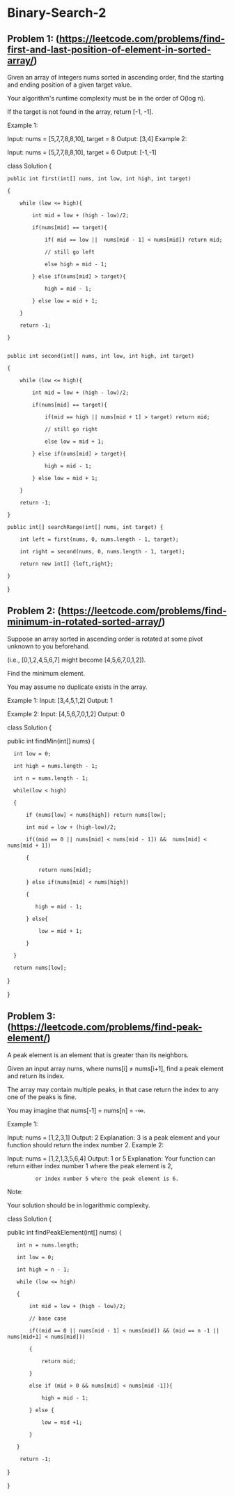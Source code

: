 # Binary-Search-2

## Problem 1: (https://leetcode.com/problems/find-first-and-last-position-of-element-in-sorted-array/)

Given an array of integers nums sorted in ascending order, find the starting and ending position of a given target value.

Your algorithm's runtime complexity must be in the order of O(log n).

If the target is not found in the array, return [-1, -1].

Example 1:

Input: nums = [5,7,7,8,8,10], target = 8
Output: [3,4]
Example 2:

Input: nums = [5,7,7,8,8,10], target = 6
Output: [-1,-1]


class Solution {

    public int first(int[] nums, int low, int high, int target)

    {

        while (low <= high){

            int mid = low + (high - low)/2;

            if(nums[mid] == target){

                if( mid == low ||  nums[mid - 1] < nums[mid]) return mid;

                // still go left

                else high = mid - 1;

            } else if(nums[mid] > target){

                high = mid - 1;

            } else low = mid + 1; 

        }

        return -1; 

    }


    public int second(int[] nums, int low, int high, int target)

    {

        while (low <= high){

            int mid = low + (high - low)/2;

            if(nums[mid] == target){

                if(mid == high || nums[mid + 1] > target) return mid;

                // still go right

                else low = mid + 1;

            } else if(nums[mid] > target){

                high = mid - 1;

            } else low = mid + 1; 

        }

        return -1; 

    }

    public int[] searchRange(int[] nums, int target) {

        int left = first(nums, 0, nums.length - 1, target);

        int right = second(nums, 0, nums.length - 1, target);

        return new int[] {left,right};

    }

}

## Problem 2: (https://leetcode.com/problems/find-minimum-in-rotated-sorted-array/)

Suppose an array sorted in ascending order is rotated at some pivot unknown to you beforehand.

(i.e., [0,1,2,4,5,6,7] might become [4,5,6,7,0,1,2]).

Find the minimum element.

You may assume no duplicate exists in the array.

Example 1:
Input: [3,4,5,1,2]
Output: 1

Example 2:
Input: [4,5,6,7,0,1,2]
Output: 0

class Solution {

  public int findMin(int[] nums) {

      int low = 0;

      int high = nums.length - 1;

      int n = nums.length - 1;

      while(low < high)

      {

          if (nums[low] < nums[high]) return nums[low];

          int mid = low + (high-low)/2;

          if((mid == 0 || nums[mid] < nums[mid - 1]) &&  nums[mid] < nums[mid + 1])

          {

              return nums[mid];

          } else if(nums[mid] < nums[high])

          {

             high = mid - 1;

          } else{

              low = mid + 1;

          }

      }

      return nums[low];

  }

}

## Problem 3: (https://leetcode.com/problems/find-peak-element/)
A peak element is an element that is greater than its neighbors.

Given an input array nums, where nums[i] ≠ nums[i+1], find a peak element and return its index.

The array may contain multiple peaks, in that case return the index to any one of the peaks is fine.

You may imagine that nums[-1] = nums[n] = -∞.

Example 1:

Input: nums = [1,2,3,1]
Output: 2
Explanation: 3 is a peak element and your function should return the index number 2.
Example 2:

Input: nums = [1,2,1,3,5,6,4]
Output: 1 or 5 
Explanation: Your function can return either index number 1 where the peak element is 2, 

             or index number 5 where the peak element is 6.
Note:

Your solution should be in logarithmic complexity.

class Solution {

   public int findPeakElement(int[] nums) {

       int n = nums.length;

       int low = 0;

       int high = n - 1;

       while (low <= high)

       {

           int mid = low + (high - low)/2;

           // base case 

           if((mid == 0 || nums[mid - 1] < nums[mid]) && (mid == n -1 || nums[mid+1] < nums[mid])) 

           {

               return mid;

           }

           else if (mid > 0 && nums[mid] < nums[mid -1]){

               high = mid - 1;

           } else {

               low = mid +1;

           }

       }

        return -1;

   }

}


